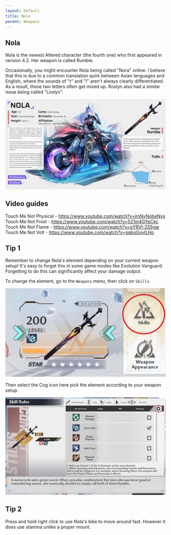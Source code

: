```yaml
---
layout: default
title: Nola
parent: Weapons
---
```


## Nola
Nola is the newest Altered character (the fourth one) who first appeared in version 4.2. Her weapon is called Rumble.

Occasionally, you might encounter Nola being called "Nora" online. I believe that this is due to a common translation quirk between Asian languages and English, where the sounds of "r" and "l" aren't always clearly differentiated. As a result, these two letters often get mixed up. Roslyn also had a similar issue being called "Loslyn".

![](images/nola_profile.jpg)

## Video guides

Touch Me Not Physical - https://www.youtube.com/watch?v=jmNyNobeNys
Touch Me Not Frost - https://www.youtube.com/watch?v=521m4GYeCkc
Touch Me Not Flame - https://www.youtube.com/watch?v=gYRVI-2S5gw
Touch Me Not Volt - https://www.youtube.com/watch?v=gaboGoylLHo

## Tip 1
Remember to change Nola's element depending on your current weapon setup! It's easy to forget this in some game modes like Evolution Vanguard. Forgetting to do this can significantly affect your damage output.

To change the element, go to the `Weapons` menu, then click on `Skills`.

![](images/nola_weapon_screen.jpg)

Then select the Cog icon here pick the element according to your weapon setup.

![](images/nola_skill_menu.jpg)

## Tip 2

Press and hold right click to use Nola's bike to move around fast. However it does use stamina unlike a proper mount.